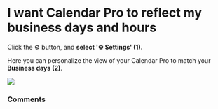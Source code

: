 # I want Calendar Pro to reflect my business days and hours

<p class="no-margin">Click the ⚙️ button, and <b>select '⚙️ Settings' (1).</b></p>
<p class="no-margin"></p>
<p class="no-margin">Here you can personalize the view of your Calendar Pro to match your <b>Business days (2)</b>.</p>
<p class="no-margin"></p>
<div class="intercom-container"><img src="https://downloads.intercomcdn.com/i/o/831394873/d333111dc4e60aa2b8175910/9.png"></div><p class="no-margin"></p>

### Comments

<Commentaire />